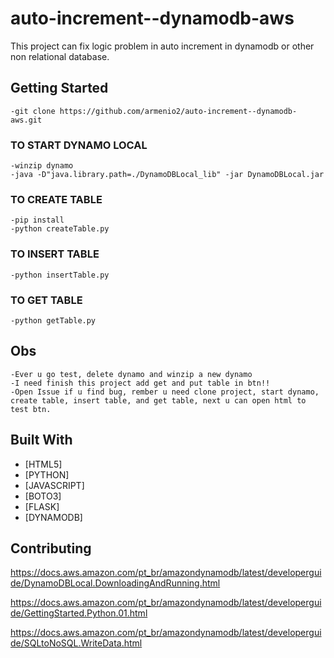 # auto-increment--dynamodb-aws

This project can fix logic problem in auto increment in dynamodb or other non relational database.

<!--![alt text](https://i.imgur.com/gWZf41Z.jpg)-->

## Getting Started

``` 
-git clone https://github.com/armenio2/auto-increment--dynamodb-aws.git

```

### TO START DYNAMO LOCAL
``` 
-winzip dynamo
-java -D"java.library.path=./DynamoDBLocal_lib" -jar DynamoDBLocal.jar

```

### TO CREATE TABLE
``` 
-pip install
-python createTable.py

```

### TO INSERT TABLE
``` 
-python insertTable.py

```

### TO GET TABLE
``` 
-python getTable.py

```

## Obs

```
-Ever u go test, delete dynamo and winzip a new dynamo
-I need finish this project add get and put table in btn!!
-Open Issue if u find bug, rember u need clone project, start dynamo, create table, insert table, and get table, next u can open html to test btn.
```

## Built With

* [HTML5]
* [PYTHON]
* [JAVASCRIPT]
* [BOTO3]
* [FLASK]
* [DYNAMODB]

## Contributing

https://docs.aws.amazon.com/pt_br/amazondynamodb/latest/developerguide/DynamoDBLocal.DownloadingAndRunning.html

https://docs.aws.amazon.com/pt_br/amazondynamodb/latest/developerguide/GettingStarted.Python.01.html

https://docs.aws.amazon.com/pt_br/amazondynamodb/latest/developerguide/SQLtoNoSQL.WriteData.html